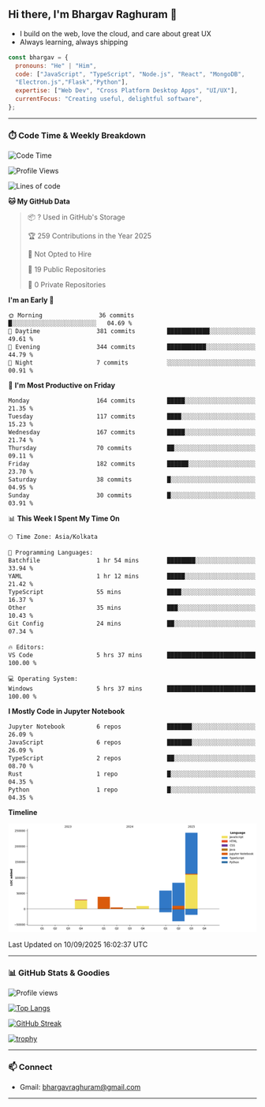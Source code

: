 ## Hi there, I'm Bhargav Raghuram 👋

- I build on the web, love the cloud, and care about great UX
- Always learning, always shipping

```js
const bhargav = {
  pronouns: "He" | "Him",
  code: ["JavaScript", "TypeScript", "Node.js", "React", "MongoDB",
  "Electron.js","Flask","Python"],
  expertise: ["Web Dev", "Cross Platform Desktop Apps", "UI/UX"],
  currentFocus: "Creating useful, delightful software",
};
```

---

### ⏱️ Code Time & Weekly Breakdown
<!--START_SECTION:waka-->
![Code Time](http://img.shields.io/badge/Code%20Time-24%20hrs%2044%20mins-blue)

![Profile Views](http://img.shields.io/badge/Profile%20Views-64-blue)

![Lines of code](https://img.shields.io/badge/From%20Hello%20World%20I%27ve%20Written-467.3%20thousand%20lines%20of%20code-blue)

**🐱 My GitHub Data** 

> 📦 ? Used in GitHub's Storage 
 > 
> 🏆 259 Contributions in the Year 2025
 > 
> 🚫 Not Opted to Hire
 > 
> 📜 19 Public Repositories 
 > 
> 🔑 0 Private Repositories 
 > 
**I'm an Early 🐤** 

```text
🌞 Morning                36 commits          █░░░░░░░░░░░░░░░░░░░░░░░░   04.69 % 
🌆 Daytime                381 commits         ████████████░░░░░░░░░░░░░   49.61 % 
🌃 Evening                344 commits         ███████████░░░░░░░░░░░░░░   44.79 % 
🌙 Night                  7 commits           ░░░░░░░░░░░░░░░░░░░░░░░░░   00.91 % 
```
📅 **I'm Most Productive on Friday** 

```text
Monday                   164 commits         █████░░░░░░░░░░░░░░░░░░░░   21.35 % 
Tuesday                  117 commits         ████░░░░░░░░░░░░░░░░░░░░░   15.23 % 
Wednesday                167 commits         █████░░░░░░░░░░░░░░░░░░░░   21.74 % 
Thursday                 70 commits          ██░░░░░░░░░░░░░░░░░░░░░░░   09.11 % 
Friday                   182 commits         ██████░░░░░░░░░░░░░░░░░░░   23.70 % 
Saturday                 38 commits          █░░░░░░░░░░░░░░░░░░░░░░░░   04.95 % 
Sunday                   30 commits          █░░░░░░░░░░░░░░░░░░░░░░░░   03.91 % 
```


📊 **This Week I Spent My Time On** 

```text
🕑︎ Time Zone: Asia/Kolkata

💬 Programming Languages: 
Batchfile                1 hr 54 mins        ████████░░░░░░░░░░░░░░░░░   33.94 % 
YAML                     1 hr 12 mins        █████░░░░░░░░░░░░░░░░░░░░   21.42 % 
TypeScript               55 mins             ████░░░░░░░░░░░░░░░░░░░░░   16.37 % 
Other                    35 mins             ███░░░░░░░░░░░░░░░░░░░░░░   10.43 % 
Git Config               24 mins             ██░░░░░░░░░░░░░░░░░░░░░░░   07.34 % 

🔥 Editors: 
VS Code                  5 hrs 37 mins       █████████████████████████   100.00 % 

💻 Operating System: 
Windows                  5 hrs 37 mins       █████████████████████████   100.00 % 
```

**I Mostly Code in Jupyter Notebook** 

```text
Jupyter Notebook         6 repos             ███████░░░░░░░░░░░░░░░░░░   26.09 % 
JavaScript               6 repos             ███████░░░░░░░░░░░░░░░░░░   26.09 % 
TypeScript               2 repos             ██░░░░░░░░░░░░░░░░░░░░░░░   08.70 % 
Rust                     1 repo              █░░░░░░░░░░░░░░░░░░░░░░░░   04.35 % 
Python                   1 repo              █░░░░░░░░░░░░░░░░░░░░░░░░   04.35 % 
```



**Timeline**

![Lines of Code chart](https://raw.githubusercontent.com/BhargavRaghuram/BhargavRaghuram/master/assets/bar_graph.png)


 Last Updated on 10/09/2025 16:02:37 UTC
<!--END_SECTION:waka-->

---

### 📊 GitHub Stats & Goodies

![Profile views](https://komarev.com/ghpvc/?username=BhargavRaghuram)

[![Top Langs](https://github-readme-stats.vercel.app/api/top-langs/?username=BhargavRaghuram&layout=compact)](https://github.com/anuraghazra/github-readme-stats)

[![GitHub Streak](https://streak-stats.demolab.com?user=BhargavRaghuram)](https://github.com/DenverCoder1/github-readme-streak-stats)

[![trophy](https://github-profile-trophy.vercel.app/?username=BhargavRaghuram&theme=algolia&no-frame=true&column=4)](https://github.com/ryo-ma/github-profile-trophy)

---

### 📫 Connect
- Gmail: bhargavraghuram@gmail.com

---



